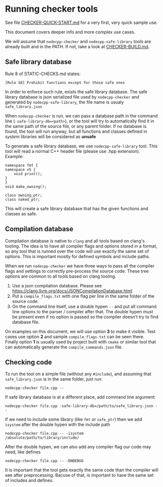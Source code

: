 

Running checker tools
=====================

See file [CHECKER-QUICK-START.md](CHECHER-QUICK-START.md) for a very first, very quick sample use.

This document covers deeper info and more complex use cases.


We will assume that `nodecpp-checker` and `nodecpp-safe-library` tools are already built and in the PATH.
If not, take a look at [CHECKER-BUILD.md](CHECKER-BUILD.md).



Safe library database
---------------------

Rule 8 of STATIC-CHECKS.md states:

	[Rule S8] Prohibit functions except for those safe ones

In order to enforce such rule, exists the safe library database.
The safe library database is json serialized file used by `nodecpp-checker` and generated by `nodecpp-safe-library`, the file name is usualy `safe_library.json`

When `nodecpp-checker` is run, we can pass a database path in the command line (`-safe-library-db=<path>`), or the tool will try to automatically find it in the same path of the source file, or any parent folder.
If no database is found, the tool will run anyway, but all functions and classes defined in _system_ libraries will be considered as __unsafe__


To generate a safe library database, we use `nodecpp-safe-library` tool. This tool will read a normal C++ header file (please use .hpp extension). Example:

	namespace fmt {
	namespace v5 {
		void print();
	}	
	}
	void make_owning();

	class owning_ptr;
	class naked_ptr;

This will create a safe library database that has the given functions and classes as safe.


Compilation database
--------------------

Compilation database is native to `clang` and all tools based on clang's tooling. The idea is to have all compiler flags and options stored in a format, so any tool that is runned over the code will use exactly the same set of options.
This is important mostly for defined symbols and include paths.

When we run `nodecpp-checker` we have three ways to pass all the compiler flags and settings to correctly pre-process the source code. These tree options are common to all tools based on clang tooling.

1. Use a json compilation database. Please see https://clang.llvm.org/docs/JSONCompilationDatabase.html
2. Put a `compile_flags.txt` with one flag per line in the same folder of the source code.
3. On the command line itself, use a double hypen `--` and put all command line options to the parser / compiler after that. The double hypen must be present even if no option is passed so the compiler doesn't try to find database file.


On examples on this document, we will use option __3__ to make it visible.
Test cases use option __2__ and sample `compile_flags.txt` can be seen there.
Finally option __1__ is usually used by project built with `cmake` or similar tool that can automatically generate the `compile_commands.json` file.


Checking code
-------------
To run the tool on a simple file (without any `#include`), and assuming that `safe_library.json` is in the same folder, just run:

	nodecpp-checker file.cpp --

If safe library database is at a different place, add command line argument:

	nodecpp-checker file.cpp -safe-library-db=/path/to/safe_library.json --


If we need to include some library (like `fmt` or `safe_ptr`) then we add `isystem` after the double hypen with the include path

	nodecpp-checker file.cpp -- -isystem /absolute/path/to/library/include/

After the double hypen, we can also add any compiler flag our code may need, like defines

	nodecpp-checker file.cpp -- -DNDEBUG


It is important that the tool gets exactly the same code than the compiler will see after preprocessing.
Bacuse of that, is important to have the same set of includes and defines.

